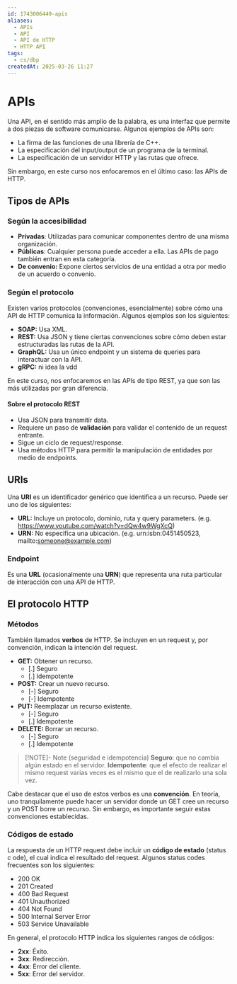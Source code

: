 ```yaml
---
id: 1743006449-apis
aliases:
  - APIs
  - API
  - API de HTTP
  - HTTP API
tags:
  - cs/dbp
createdAt: 2025-03-26 11:27
---
```


# APIs

Una API, en el sentido más amplio de la palabra, es una interfaz que permite a dos piezas de software comunicarse. Algunos ejemplos de APIs son:

- La firma de las funciones de una librería de C++.
- La especificación del input/output de un programa de la terminal.
- La especificación de un servidor HTTP y las rutas que ofrece.

Sin embargo, en este curso nos enfocaremos en el último caso: las APIs de HTTP.

## Tipos de APIs

### Según la accesibilidad

- **Privadas**: Utilizadas para comunicar componentes dentro de una misma organización.
- **Públicas**: Cualquier persona puede acceder a ella. Las APIs de pago también entran en esta categoría.
- **De convenio:** Expone ciertos servicios de una entidad a otra por medio de un acuerdo o convenio.

### Según el protocolo

Existen varios protocolos (convenciones, esencialmente) sobre cómo una API de HTTP comunica la información. Algunos ejemplos son los siguientes:

- **SOAP:** Usa XML.
- **REST:** Usa JSON y tiene ciertas convenciones sobre cómo deben estar estructuradas las rutas de la API.
- **GraphQL:** Usa un único endpoint y un sistema de queries para interactuar con la API.
- **gRPC:** ni idea la vdd

En este curso, nos enfocaremos en las APIs de tipo REST, ya que son las más utilizadas por gran diferencia.

#### Sobre el protocolo REST

- Usa JSON para transmitir data.
- Requiere un paso de **validación** para validar el contenido de un request entrante.
- Sigue un ciclo de request/response.
- Usa métodos HTTP para permitir la manipulación de entidades por medio de endpoints.

## URIs

Una **URI** es un identificador genérico que identifica a un recurso. Puede ser uno de los siguientes:

- **URL:** Incluye un protocolo, dominio, ruta y query parameters. (e.g. https://www.youtube.com/watch?v=dQw4w9WgXcQ)
- **URN:** No especifica una ubicación. (e.g. urn:isbn:0451450523, mailto:someone@example.com)

### Endpoint

Es una **URL** (ocasionalmente una **URN**) que representa una ruta particular de interacción con una API de HTTP.

## El protocolo HTTP

### Métodos

También llamados **verbos** de HTTP. Se incluyen en un request y, por convención, indican la intención del request.

- **GET:** Obtener un recurso.
  - [.] Seguro
  - [.] Idempotente
- **POST:** Crear un nuevo recurso.
  - [-] Seguro
  - [-] Idempotente
- **PUT:** Reemplazar un recurso existente.
  - [-] Seguro
  - [.] Idempotente
- **DELETE:** Borrar un recurso.
  - [-] Seguro
  - [.] Idempotente

> [!NOTE]- Note (seguridad e idempotencia)
> **Seguro**: que no cambia algún estado en el servidor.
> **Idempotente**: que el efecto de realizar el mismo request varias veces es el mismo que el de realizarlo una sola vez.

Cabe destacar que el uso de estos verbos es una **convención**. En teoría, uno tranquilamente puede hacer un servidor donde un GET cree un recurso y un POST borre un recurso. Sin embargo, es importante seguir estas convenciones establecidas.

### Códigos de estado

La respuesta de un HTTP request debe incluir un **código de estado** (status c ode), el cual indica el resultado del request. Algunos status codes frecuentes son los siguientes:

- 200 OK
- 201 Created
- 400 Bad Request
- 401 Unauthorized
- 404 Not Found
- 500 Internal Server Error
- 503 Service Unavailable

En general, el protocolo HTTP indica los siguientes rangos de códigos:

- **2xx**: Éxito.
- **3xx**: Redirección.
- **4xx**: Error del cliente.
- **5xx**: Error del servidor.
